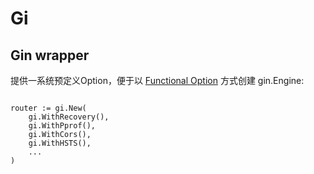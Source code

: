 # Gi



## Gin wrapper

提供一系统预定义Option，便于以 [Functional Option](https://dave.cheney.net/2014/10/17/functional-options-for-friendly-apis) 方式创建 gin.Engine:

```golang

router := gi.New(
    gi.WithRecovery(),
    gi.WithPprof(),
    gi.WithCors(),
    gi.WithHSTS(),
    ...
)

```

